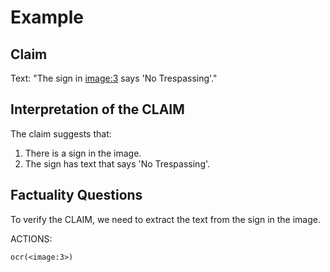 # Example

## Claim
Text: "The sign in <image:3> says 'No Trespassing'."

## Interpretation of the CLAIM
The claim suggests that:
1. There is a sign in the image.
2. The sign has text that says 'No Trespassing'.

## Factuality Questions
To verify the CLAIM, we need to extract the text from the sign in the image.

ACTIONS:
```
ocr(<image:3>)
```